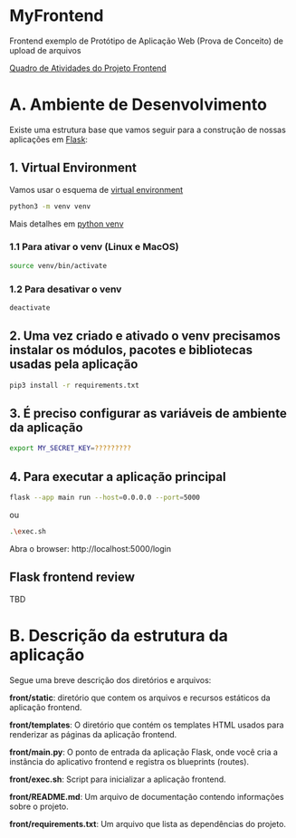 # MyFrontend

Frontend exemplo de Protótipo de Aplicação Web (Prova de Conceito) de upload de arquivos

[Quadro de Atividades do Projeto Frontend](TBD)

# A. Ambiente de Desenvolvimento

Existe uma estrutura base que vamos seguir para a construção de nossas aplicações em [Flask](https://flask.palletsprojects.com): 

## 1. Virtual Environment

Vamos usar o esquema de [virtual environment](https://docs.python.org/3/library/venv.html)

```bash
python3 -m venv venv
```

Mais detalhes em [python venv](https://packaging.python.org/en/latest/guides/installing-using-pip-and-virtual-environments/#creating-a-virtual-environment)

### 1.1 Para ativar o venv (Linux e MacOS)

```bash
source venv/bin/activate
```

### 1.2 Para desativar o venv 

```bash
deactivate
```

## 2. Uma vez criado e ativado o venv precisamos instalar os módulos, pacotes e bibliotecas usadas pela aplicação

```bash
pip3 install -r requirements.txt
```

## 3. É preciso configurar as variáveis de ambiente da aplicação

```bash
export MY_SECRET_KEY=?????????
```

## 4. Para executar a aplicação principal

```bash
flask --app main run --host=0.0.0.0 --port=5000
```

ou 

```bash
.\exec.sh
```

Abra o browser: http://localhost:5000/login

## Flask frontend review

TBD

# B. Descrição da estrutura da aplicação 

Segue uma breve descrição dos diretórios e arquivos:

**front/static**: diretório que contem os arquivos e recursos estáticos da aplicação frontend.

**front/templates**: O diretório que contém os templates HTML usados para renderizar as páginas da aplicação frontend.

**front/main.py**: O ponto de entrada da aplicação Flask, onde você cria a instância do aplicativo frontend e registra os blueprints (routes).

**front/exec.sh**: Script para inicializar a aplicação frontend.

**front/README.md**: Um arquivo de documentação contendo informações sobre o projeto.

**front/requirements.txt**: Um arquivo que lista as dependências do projeto.